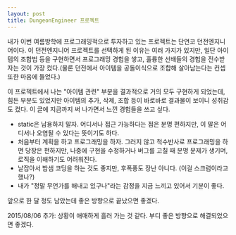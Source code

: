 ```yaml
---
layout: post
title: DungeonEngineer 프로젝트
---
```

내가 이번 여름방학에 프로그래밍적으로 투자하고 있는 프로젝트는 단연코 던전엔지니어이다. 이 던전엔지니어 프로젝트를 선택하게 된 이유는 여러 가지가 있지만, 일단 아이템의 조합법 등을 구현하면서 프로그래밍 경험을 쌓고, 훌륭한 선배들의 경험을 전수받자는 것이 가장 컸다.(물론 던전에서 아이템을 공돌이식으로 조합해 살아남는다는 컨셉 또한 마음에 들었다.)

이 프로젝트에서 나는 "아이템 관련" 부분을 결과적으로 거의 모두 구현하게 되었는데, 힘든 부분도 있었지만 아이템의 추가, 삭제, 조합 등이 바로바로 결과물이 보이니 성취감도 컸다. 이 글에 지금까지 써 나가면서 느낀 경험들을 쓰고 싶다.

* static은 남용하지 말자. 어디서나 접근 가능하다는 점은 분명 편하지만, 이 말은 어디서나 오염될 수 있다는 뜻이기도 하다.
* 처음부터 계획을 하고 프로그래밍을 하자. 그러지 않고 척수반사로 프로그래밍을 하면 당장은 편하지만, 나중에 구현을 수정하거나 버그를 고칠 때 분명 문제가 생기며, 로직을 이해하기도 어려워진다.
* 날잡아서 밤샘 코딩을 하는 것도 좋지만, 후폭풍도 장난 아니다. (이걸 스크럼이라고 했나?)
* 내가 "정말 무언가를 해내고 있구나"라는 감정을 지금 느끼고 있어서 기분이 좋다.

앞으로 한 달 정도 남았는데 좋은 방향으로 끝났으면 좋겠다.

2015/08/06 추가: 상황이 애매하게 흘러 가는 것 같다. 부디 좋은 방향으로 해결되었으면 좋겠다.
